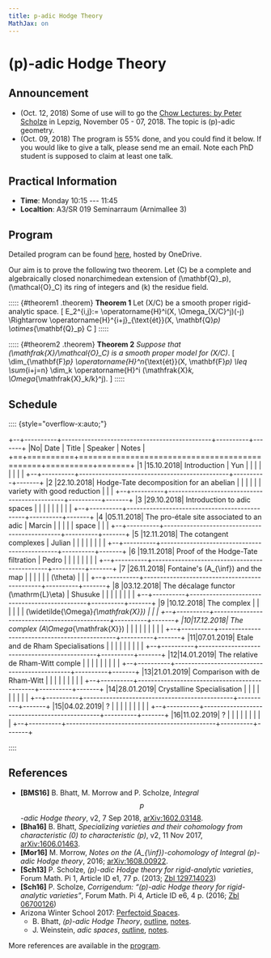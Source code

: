 ```yaml
---
title: p-adic Hodge Theory
MathJax: on
---
```


# \(p\)-adic Hodge Theory


## Announcement

* (Oct. 12, 2018) Some of use will to go the
  [Chow Lectures: by Peter Scholze][chow2018] in Lepzig, November 05 - 07, 2018.
  The topic is \(p\)-adic geometry.
* (Oct. 09, 2018) The program is 55% done, and you could find it below.
  If you would like to give a talk, please send me an email. Note each PhD
  student is supposed to claim at least one talk.


## Practical Information

* **Time**: Monday 10:15 --- 11:45
* **Localtion**: A3/SR 019 Seminarraum (Arnimallee 3)


## Program

Detailed program can be found [here][program], hosted by OneDrive.

Our aim is to prove the following two theorem.
Let \(C\) be a complete and algebraically closed nonarchimedean extension
of \(\mathbf{Q}_p\), \(\mathcal{O}_C\) its ring of integers and \(k\)
the residue field.

::::: {#theorem1 .theorem}
**Theorem 1**
Let \(X/C\) be a smooth proper rigid-analytic space.
\[
    E_2^{i,j}:= \operatorname{H}^i(X, \Omega_{X/C}^j)(-j) \Rightarrow
    \operatorname{H}^{i+j}_{\text{ét}}(X, \mathbf{Q}_p) \otimes_{\mathbf{Q}_p} C
\]
:::::


::::: {#theorem2 .theorem}
**Theorem 2**
*Suppose that \(\mathfrak{X}/\mathcal{O}_C\) is a smooth proper model
for \(X/C\)*.
\[
    \dim_{\mathbf{F}_p} \operatorname{H}^n_{\text{ét}}(X, \mathbf{F}_p)
    \leq
    \sum_{i+j=n} \dim_k \operatorname{H}^i
    (\mathfrak{X}_k, \Omega_{\mathfrak{X}_k/k}^j).
\]
:::::


## Schedule

:::: {style="overflow-x:auto;"}

+--+----------+----------------------------------------------+----------+-------+
|No|   Date   |     Title                                    | Speaker  | Notes |
+==+==========+==============================================+==========+=======+
|1 |15.10.2018| Introduction                                 | Yun      |       |
|  |          |                                              |          |       |
+--+----------+----------------------------------------------+----------+-------+
|2 |22.10.2018| Hodge-Tate decomposition for an abelian      |          |       |
|  |          | variety with good reduction                  |          |       |
+--+----------+----------------------------------------------+----------+-------+
|3 |29.10.2018| Introduction to adic spaces                  |          |       |
|  |          |                                              |          |       |
+--+----------+----------------------------------------------+----------+-------+
|4 |05.11.2018| The pro-étale site associated to an adic     | Marcin   |       |
|  |          | space                                        |          |       |
+--+----------+----------------------------------------------+----------+-------+
|5 |12.11.2018| The cotangent complexes                      | Julian   |       |
|  |          |                                              |          |       |
+--+----------+----------------------------------------------+----------+-------+
|6 |19.11.2018| Proof of the Hodge-Tate filtration           | Pedro    |       |
|  |          |                                              |          |       |
+--+----------+----------------------------------------------+----------+-------+
|7 |26.11.2018| Fontaine's \(A_{\inf}\) and the map          |          |       |
|  |          | \(\theta\)                                   |          |       |
+--+----------+----------------------------------------------+----------+-------+
|8 |03.12.2018| The décalage functor \(\mathrm{L}\eta\)      | Shusuke  |       |
|  |          |                                              |          |       |
+--+----------+----------------------------------------------+----------+-------+
|9 |10.12.2018| The complex                                  |          |       |
|  |          | \(\widetilde{\Omega}_{\mathfrak{X}}\)        |          |       |
+--+----------+----------------------------------------------+----------+-------+
|10|17.12.2018| The complex \(A\Omega_{\mathfrak{X}}\)       |          |       |
|  |          |                                              |          |       |
+--+----------+----------------------------------------------+----------+-------+
|11|07.01.2019| Etale and de Rham Specialisations            |          |       |
|  |          |                                              |          |       |
+--+----------+----------------------------------------------+----------+-------+
|12|14.01.2019| The relative de Rham-Witt comple             |          |       |
|  |          |                                              |          |       |
+--+----------+----------------------------------------------+----------+-------+
|13|21.01.2019| Comparison with de Rham-Witt                 |          |       |
|  |          |                                              |          |       |
+--+----------+----------------------------------------------+----------+-------+
|14|28.01.2019| Crystalline Specialisation                   |          |       |
|  |          |                                              |          |       |
+--+----------+----------------------------------------------+----------+-------+
|15|04.02.2019| ?                                            |          |       |
|  |          |                                              |          |       |
+--+----------+----------------------------------------------+----------+-------+
|16|11.02.2019| ?                                            |          |       |
|  |          |                                              |          |       |
+--+----------+----------------------------------------------+----------+-------+

::::


## References

* **[BMS16]** B. Bhatt, M. Morrow and P. Scholze, *Integral $$p$$-adic
  Hodge theory*, v2, 7 Sep 2018, [arXiv:1602.03148][].
* **[Bha16]** B. Bhatt, *Specializing varieties and their cohomology
  from characteristic \(0\) to characteristic \(p\)*, v2, 11 Nov 2017,
  [arXiv:1606.01463][].
* **[Mor16]** M. Morrow, *Notes on the \(A_{\inf}\)-cohomology of Integral
  \(p\)-adic Hodge theory*, 2016; [arXiv:1608.00922][].
* **[Sch13]** P. Scholze, *\(p\)-adic Hodge theory for rigid-analytic
  varieties*, Forum Math. Pi 1, Article ID e1, 77 p. (2013; [Zbl 1297.14023])
* **[Sch16]** P. Scholze, *Corrigendum: “\(p\)-adic Hodge theory for
  rigid-analytic varieties”*, Forum Math. Pi 4, Article ID e6, 4 p.
  (2016; [Zbl 06700126])
* Arizona Winter School 2017: [Perfectoid Spaces][AWS2017].
  - B. Bhatt, *\(p\)-adic Hodge Theory*, [outline][B-outline], [notes][B-notes].
  - J. Weinstein, *adic spaces*, [outline][W-outline], [notes][W-notes].
  
More references are available in the [program][].


[Zbl 1297.14023]: //zbmath.org/?q=an%3A1297.14023
[Zbl 06700126]: //zbmath.org/?q=an%3A06700126
[arXiv:1602.03148]: //arxiv.org/abs/1602.03148
[arXiv:1606.01463]: //arxiv.org/abs/1606.01463
[arXiv:1608.00922]: //arxiv.org/abs/1608.00922
[AWS2017]: http://math.arizona.edu/~swc/aws/2017/
[B-outline]: http://math.arizona.edu/~swc/aws/2017/2017BhattOutline.pdf
[B-notes]: http://math.arizona.edu/~swc/aws/2017/2017BhattNotes.pdf
[W-outline]: http://math.arizona.edu/~swc/aws/2017/2017WeinsteinOutline.pdf
[W-notes]: http://math.arizona.edu/~swc/aws/2017/2017WeinsteinNotes.pdf
[program]: //1drv.ms/b/s!AnCWvCUkaqq-gqgZ-r76_7TxZApG4g

[Chow2018]: //www.mis.mpg.de/calendar/conferences/2018/chow2018.html

[N1]: #
[N2]: #
[N3]: #
[N4]: #
[N5]: #
[N6]: #
[N7]: #
[N8]: #
[N9]: #
[N10]: #
[N11]: #
[N12]: #
[N13]: #
[N14]: #
[N15]: #
[N16]: #